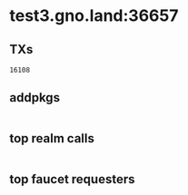 # test3.gno.land:36657

## TXs
```
16108
```

## addpkgs
```
```

## top realm calls
```
```

## top faucet requesters
```
```

